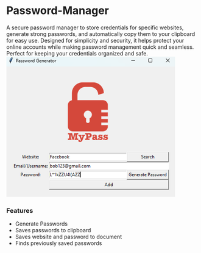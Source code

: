 # Password-Manager
A secure password manager to store credentials for specific websites, generate strong passwords, and automatically copy them to your clipboard for easy use. Designed for simplicity and security, it helps protect your online accounts while making password management quick and seamless. Perfect for keeping your credentials organized and safe.
![](https://github.com/EdgarQuinones/Password-Manager/blob/main/Images/UI.png)
### Features
- Generate Passwords
- Saves passwords to clipboard
- Saves website and password to document
- Finds previously saved passwords

